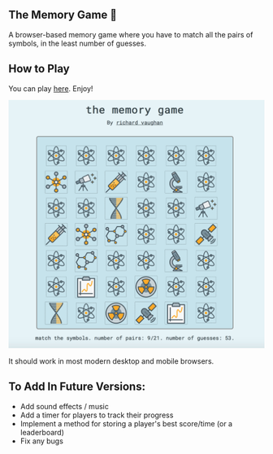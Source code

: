 ## The Memory Game 🧠

A browser-based memory game where you have to match all the pairs of symbols, in the least number of guesses.

## How to Play

You can play <a href=https://www.richvaughan.co.uk/pages/memorygame/play.html>here</a>. Enjoy! 

![Screenshot](memoryscreen.png)

It should work in most modern desktop and mobile browsers.

## To Add In Future Versions:
* Add sound effects / music
* Add a timer for players to track their progress
* Implement a method for storing a player's best score/time (or a leaderboard)
* Fix any bugs



